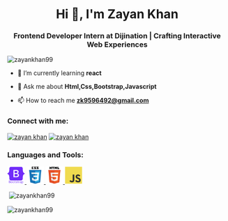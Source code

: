 <h1 align="center">Hi 👋, I'm Zayan Khan</h1>
<h3 align="center">Frontend Developer Intern at Dijination | Crafting Interactive Web Experiences</h3>

<p align="left"> <img src="https://komarev.com/ghpvc/?username=zayankhan99&label=Profile%20views&color=0e75b6&style=flat" alt="zayankhan99" /> </p>

- 🌱 I’m currently learning **react**

- 💬 Ask me about **Html,Css,Bootstrap,Javascript**

- 📫 How to reach me **zk9596492@gmail.com**

<h3 align="left">Connect with me:</h3>
<p align="left">
<a href="https://linkedin.com/in/zayan khan" target="blank"><img align="center" src="https://raw.githubusercontent.com/rahuldkjain/github-profile-readme-generator/master/src/images/icons/Social/linked-in-alt.svg" alt="zayan khan" height="30" width="40" /></a>
<a href="https://fb.com/zayan khan" target="blank"><img align="center" src="https://raw.githubusercontent.com/rahuldkjain/github-profile-readme-generator/master/src/images/icons/Social/facebook.svg" alt="zayan khan" height="30" width="40" /></a>
</p>

<h3 align="left">Languages and Tools:</h3>
<p align="left"> <a href="https://getbootstrap.com" target="_blank" rel="noreferrer"> <img src="https://raw.githubusercontent.com/devicons/devicon/master/icons/bootstrap/bootstrap-plain-wordmark.svg" alt="bootstrap" width="40" height="40"/> </a> <a href="https://www.w3schools.com/css/" target="_blank" rel="noreferrer"> <img src="https://raw.githubusercontent.com/devicons/devicon/master/icons/css3/css3-original-wordmark.svg" alt="css3" width="40" height="40"/> </a> <a href="https://www.w3.org/html/" target="_blank" rel="noreferrer"> <img src="https://raw.githubusercontent.com/devicons/devicon/master/icons/html5/html5-original-wordmark.svg" alt="html5" width="40" height="40"/> </a> <a href="https://developer.mozilla.org/en-US/docs/Web/JavaScript" target="_blank" rel="noreferrer"> <img src="https://raw.githubusercontent.com/devicons/devicon/master/icons/javascript/javascript-original.svg" alt="javascript" width="40" height="40"/> </a> </p>

<p>&nbsp;<img align="center" src="https://github-readme-stats.vercel.app/api?username=zayankhan99&show_icons=true&locale=en" alt="zayankhan99" /></p>

<p><img align="center" src="https://github-readme-streak-stats.herokuapp.com/?user=zayankhan99&" alt="zayankhan99" /></p>
